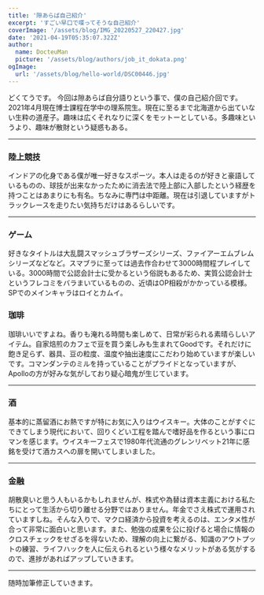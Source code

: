 ```yaml
---
title: '隙あらば自己紹介'
excerpt: 'すごい早口で喋ってそうな自己紹介'
coverImage: '/assets/blog/IMG_20220527_220427.jpg'
date: '2021-04-19T05:35:07.322Z'
author:
  name: DocteuMan
  picture: '/assets/blog/authors/job_it_dokata.png'
ogImage:
  url: '/assets/blog/hello-world/DSC00446.jpg'
---
```

どくてうです。
今回は隙あらば自分語りという事で、僕の自己紹介回です。
2021年4月現在博士課程在学中の理系院生。現在に至るまで北海道から出ていない生粋の道産子。趣味は広くそれなりに深くをモットーとしている。多趣味というより、趣味が散財という疑惑もある。

***
### 陸上競技
インドアの化身である僕が唯一好きなスポーツ。本人は走るのが好きと豪語しているものの、球技が出来なかったために消去法で陸上部に入部したという経歴を持つことはあまりにも有名。ちなみに専門は中距離。現在は引退していますがトラックレースを走りたい気持ちだけはあるらしいです。
***
### ゲーム
好きなタイトルは大乱闘スマッシュブラザーズシリーズ、ファイアーエムブレムシリーズなどなど。スマブラに至っては過去作合わせて3000時間程プレイしている。3000時間で公認会計士に受かるという俗説もあるため、実質公認会計士というフレコミをバラまいているものの、近頃はOP相殺がかかっている模様。SPでのメインキャラはロイとカムイ。
### 珈琲
珈琲いいですよね。香りも淹れる時間も楽しめて、日常が彩られる素晴らしいアイテム。自家焙煎のカフェで豆を買う楽しみも生まれてGoodです。それだけに飽き足らず、器具、豆の粒度、温度や抽出速度にこだわり始めていますが楽しいです。コマンダンテのミルを持っていることがプライドとなっていますが、Apolloの方が好みな気がしており疑心暗鬼が生じています。
***
### 酒
基本的に蒸留酒にお熱ですが特にお気に入りはウイスキー。大体のことがすぐにできてしまう現代において、回りくどい工程を踏んで嗜好品を作るという事にロマンを感じます。ウイスキーフェスで1980年代流通のグレンリベット21年に感銘を受けて酒カスへの扉を開いてしまいました。
***
### 金融
胡散臭いと思う人もいるかもしれませんが、株式や為替は資本主義における私たちにとって生活から切り離せる分野ではありません。年金でさえ株式で運用されていますしね。そんな入りで、マクロ経済から投資を考えるのは、エンタメ性が合って非常に面白いと思います。また、勉強の成果を公に投げると場合に情報のクロスチェックをせざるを得ないため、理解の向上に繋がる、知識のアウトプットの練習、ライフハックを人に伝えられるという様々なメリットがある気がするので、進捗があればアップしていきます。

***
随時加筆修正していきます。
